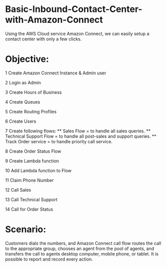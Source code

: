 # Basic-Inbound-Contact-Center-with-Amazon-Connect
Using the AWS Cloud service Amazon Connect, we can easily setup a contact center with only a few clicks.

# Objective:
  1	Create Amazon Connect Instance & Admin user 	

  2	Login as Admin 	
  
  3	Create Hours of Business 	
  
  4	Create Queues 	
  
  5	Create Routing Profiles 	
  
  6	Create Users 	
  
  7	Create following flows:
      ** Sales Flow = to handle all sales queries.
      ** Technical Support Flow = to handle all post-sales and support queries.
      ** Track Order service = to handle priority call service.
  
  8	Create Order Status Flow	
  
  9	Create Lambda function	
  
  10	Add Lambda function to Flow	
  
  11	Claim Phone Number	
  
  12	Call Sales	
  
  13	Call Technical Support	
  
  14	Call for Order Status	


# Scenario:

Customers dials the numbers, and Amazon Connect call flow routes the call to the appropriate group, chooses an agent from the pool of agents, and transfers the call to agents desktop computer, mobile phone, or tablet. It is possible to report and record every action.

